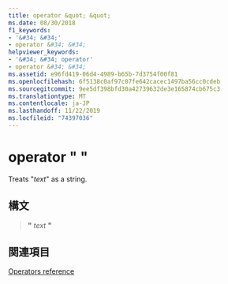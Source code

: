 ```yaml
---
title: operator &quot; &quot;
ms.date: 08/30/2018
f1_keywords:
- '&#34; &#34;'
- operator &#34; &#34;
helpviewer_keywords:
- '&#34; &#34; operator'
- operator &#34; &#34;
ms.assetid: e96fd419-06d4-4989-b65b-7d3754f00f81
ms.openlocfilehash: 6f5138c0af97c07fe642cacec1497ba56cc0cdeb
ms.sourcegitcommit: 9ee5df398bfd30a42739632de3e165874cb675c3
ms.translationtype: MT
ms.contentlocale: ja-JP
ms.lasthandoff: 11/22/2019
ms.locfileid: "74397036"
---
```

# <a name="operator-quot-quot"></a>operator &quot; &quot;

Treats "*text*" as a string.

## <a name="syntax"></a>構文

> __"__ *text* __"__

## <a name="see-also"></a>関連項目

[Operators reference](operators-reference.md)

